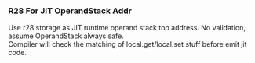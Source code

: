 ### R28 For JIT OperandStack Addr
Use r28 storage as JIT runtime operand stack top address. No validation, assume OperandStack always safe.  
Compiler will check the matching of local.get/local.set stuff before emit jit code.

